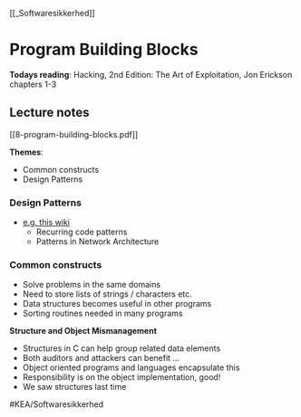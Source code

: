 [[_Softwaresikkerhed]]

# Program Building Blocks

**Todays reading**: Hacking, 2nd Edition: The Art of Exploitation, Jon Erickson chapters 1-3

## Lecture notes

[[8-program-building-blocks.pdf]]

**Themes**:
- Common constructs
- Design Patterns 

### Design Patterns
- [e.g. this wiki](https://en.wikipedia.org/wiki/Design_Patterns#Patterns_by_type)
	- Recurring code patterns
	- Patterns in Network Architecture


### Common constructs
- Solve problems in the same domains
- Need to store lists of strings / characters etc.
- Data structures becomes useful in other programs
- Sorting routines needed in many programs

**Structure and Object Mismanagement**
- Structures in C can help group related data elements
- Both auditors and attackers can benefit ...
- Object oriented programs and languages encapsulate this
- Responsibility is on the object implementation, good!
- We saw structures last time



#KEA/Softwaresikkerhed 